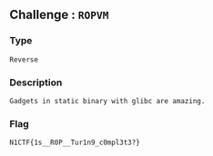 ## Challenge : `ROPVM`

### Type

`Reverse`

### Description

```
Gadgets in static binary with glibc are amazing.
```

### Flag

`N1CTF{1s__R0P__Tur1n9_c0mpl3t3?}`

